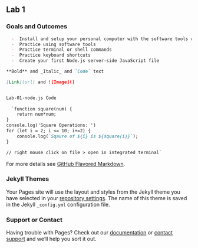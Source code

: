 ## Lab 1

### Goals and Outcomes

```markdown
  -  Install and setup your personal computer with the software tools required for this course
  -  Practice using software tools
  -  Practice terminal or shell commands
  -  Practice keyboard shortcuts
  -  Create your first Node.js server-side JavaScript file

**Bold** and _Italic_ and `Code` text

[Link](url) and ![Image]()


Lab-01-node.js Code
 
  `function square(num) {
    return num*num;
}
console.log('Square Operations: ')
for (let i = 2; i <= 10; i+=2) {
    console.log(`Sqaure of ${i} is ${square(i)}`);
}

// right mouse click on file > open in integrated terminal`

```

For more details see [GitHub Flavored Markdown](https://guides.github.com/features/mastering-markdown/).

### Jekyll Themes

Your Pages site will use the layout and styles from the Jekyll theme you have selected in your [repository settings](https://github.com/killua-boop/cit281-lab1/settings/pages). The name of this theme is saved in the Jekyll `_config.yml` configuration file.

### Support or Contact

Having trouble with Pages? Check out our [documentation](https://docs.github.com/categories/github-pages-basics/) or [contact support](https://support.github.com/contact) and we’ll help you sort it out.
